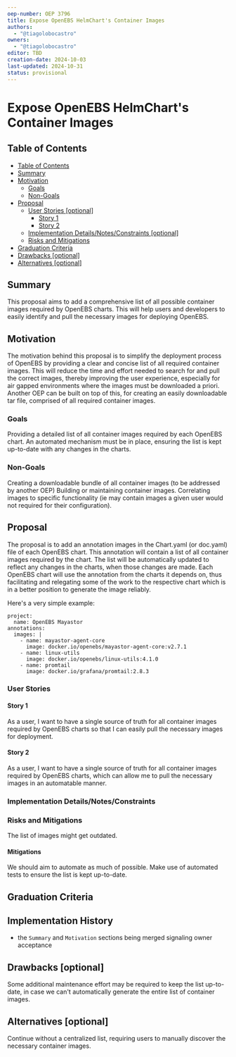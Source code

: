 ```yaml
---
oep-number: OEP 3796
title: Expose OpenEBS HelmChart's Container Images
authors:
  - "@tiagolobocastro"
owners:
  - "@tiagolobocastro"
editor: TBD
creation-date: 2024-10-03
last-updated: 2024-10-31
status: provisional
---
```


# Expose OpenEBS HelmChart's Container Images

## Table of Contents

* [Table of Contents](#table-of-contents)
* [Summary](#summary)
* [Motivation](#motivation)
    * [Goals](#goals)
    * [Non-Goals](#non-goals)
* [Proposal](#proposal)
    * [User Stories [optional]](#user-stories-optional)
      * [Story 1](#story-1)
      * [Story 2](#story-2)
    * [Implementation Details/Notes/Constraints [optional]](#implementation-detailsnotesconstraints-optional)
    * [Risks and Mitigations](#risks-and-mitigations)
* [Graduation Criteria](#graduation-criteria)
* [Drawbacks [optional]](#drawbacks-optional)
* [Alternatives [optional]](#alternatives-optional)

## Summary

This proposal aims to add a comprehensive list of all possible container images required by OpenEBS charts. This will help users and developers to easily identify and pull the necessary images for deploying OpenEBS.

## Motivation

The motivation behind this proposal is to simplify the deployment process of OpenEBS by providing a clear and concise list of all required container images. This will reduce the time and effort needed to search for and pull the correct images, thereby improving the user experience, especially for air gapped environments where the images must be downloaded a priori.
Another OEP can be built on top of this, for creating an easily downloadable tar file, comprised of all required container images.

### Goals

Providing a detailed list of all container images required by each OpenEBS chart.
An automated mechanism must be in place, ensuring the list is kept up-to-date with any changes in the charts.

### Non-Goals

Creating a downloadable bundle of all container images (to be addressed by another OEP)
Building or maintaining container images.
Correlating images to specific functionality (ie may contain images a given user would not required for their configuration).

## Proposal

The proposal is to add an annotation images in the Chart.yaml (or doc.yaml) file of each OpenEBS chart. This annotation will contain a list of all container images required by the chart. The list will be automatically updated to reflect any changes in the charts, when those changes are made.
Each OpenEBS chart will use the annotation from the charts it depends on, thus facilitating and relegating some of the work to the respective chart which is in a better position to generate the image reliably.

Here's a very simple example:
```
project:
  name: OpenEBS Mayastor
annotations:
  images: |
    - name: mayastor-agent-core
      image: docker.io/openebs/mayastor-agent-core:v2.7.1
    - name: linux-utils
      image: docker.io/openebs/linux-utils:4.1.0
    - name: promtail
      image: docker.io/grafana/promtail:2.8.3
```

### User Stories

#### Story 1

As a user, I want to have a single source of truth for all container images required by OpenEBS charts so that I can easily pull the necessary images for deployment.

#### Story 2

As a user, I want to have a single source of truth for all container images required by OpenEBS charts, which can allow me to pull the necessary images in an automatable manner.

### Implementation Details/Notes/Constraints

### Risks and Mitigations

The list of images might get outdated.

#### Mitigations

We should aim to automate as much of possible.
Make use of automated tests to ensure the list is kept up-to-date.

## Graduation Criteria

## Implementation History

- the `Summary` and `Motivation` sections being merged signaling owner acceptance

## Drawbacks [optional]

Some additional maintenance effort may be required to keep the list up-to-date, in case we can't automatically generate the entire list of container images.

## Alternatives [optional]

Continue without a centralized list, requiring users to manually discover the necessary container images.
